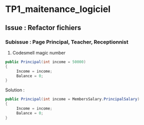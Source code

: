 # TP1_maitenance_logiciel
## Issue : Refactor fichiers
### Subissue : Page Principal, Teacher, Receptionnist
1.  Codesmell magic number
```c#
public Principal(int income = 50000)
{
     Income = income;
     Balance = 0;
}
```
Solution :
```c#
public Principal(int income = MembersSalary.PrincipalSalary)
{
     Income = income;
     Balance = 0;
}
```

